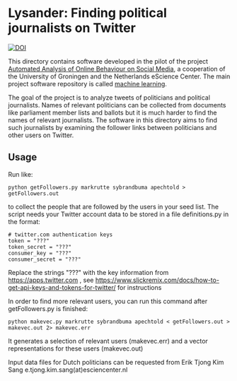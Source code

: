 # Lysander: Finding political journalists on Twitter
[![DOI](https://zenodo.org/badge/87090173.svg)](https://zenodo.org/badge/latestdoi/87090173)

This directory contains software developed in the pilot of
the project [Automated Analysis of Online Behaviour on
Social
Media](https://www.esciencecenter.nl/project/automated-analysis-of-online-behaviour-on-social-media),
a cooperation of the University of Groningen and the
Netherlands eScience Center. The main project software
repository is called [machine
learning](https://github.com/online-behaviour/machine-learning).

The goal of the project is to analyze tweets of politicians
and political journalists. Names of relevant politicians can
be collected from documents like parliament member lists
and ballots but it is much harder to find the names of
relevant journalists. The software in this directory aims to
find such journalists by examining the follower links
between politicians and other users on Twitter.

## Usage

Run like:

```
python getFollowers.py markrutte sybrandbuma apechtold > getFollowers.out 
```

to collect the people that are followed by the users in
your seed list. The script needs your Twitter account data
to be stored in a file definitions.py in the format:

```
# twitter.com authentication keys
token = "???"
token_secret = "???"
consumer_key = "???"
consumer_secret = "???"
```

Replace the strings "???" with the key information from
https://apps.twitter.com , see
https://www.slickremix.com/docs/how-to-get-api-keys-and-tokens-for-twitter/
for instructions

In order to find more relevant users, you can run this command 
after getFollowers.py is finished:

```
python makevec.py markrutte sybrandbuma apechtold < getFollowers.out > makevec.out 2> makevec.err
```

It generates a selection of relevant users (makevec.err) and 
a vector representations for these users (makevec.out)

Input data files for Dutch politicians can be requested
from Erik Tjong Kim Sang e.tjong.kim.sang(at)esciencenter.nl

